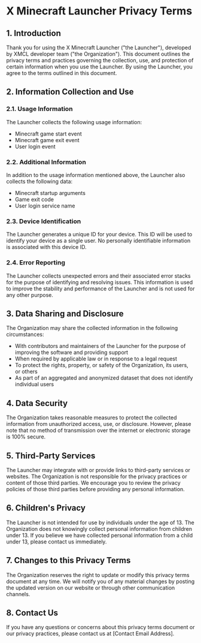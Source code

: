 # X Minecraft Launcher Privacy Terms

## 1. Introduction

Thank you for using the X Minecraft Launcher ("the Launcher"), developed by XMCL developer team ("the Organization"). This document outlines the privacy terms and practices governing the collection, use, and protection of certain information when you use the Launcher. By using the Launcher, you agree to the terms outlined in this document.

## 2. Information Collection and Use

### 2.1. Usage Information

The Launcher collects the following usage information:

- Minecraft game start event
- Minecraft game exit event
- User login event

### 2.2. Additional Information

In addition to the usage information mentioned above, the Launcher also collects the following data:

- Minecraft startup arguments
- Game exit code
- User login service name

### 2.3. Device Identification

The Launcher generates a unique ID for your device. This ID will be used to identify your device as a single user. No personally identifiable information is associated with this device ID.

### 2.4. Error Reporting

The Launcher collects unexpected errors and their associated error stacks for the purpose of identifying and resolving issues. This information is used to improve the stability and performance of the Launcher and is not used for any other purpose.

## 3. Data Sharing and Disclosure

The Organization may share the collected information in the following circumstances:

- With contributors and maintainers of the Launcher for the purpose of improving the software and providing support
- When required by applicable law or in response to a legal request
- To protect the rights, property, or safety of the Organization, its users, or others
- As part of an aggregated and anonymized dataset that does not identify individual users

## 4. Data Security

The Organization takes reasonable measures to protect the collected information from unauthorized access, use, or disclosure. However, please note that no method of transmission over the internet or electronic storage is 100% secure.

## 5. Third-Party Services

The Launcher may integrate with or provide links to third-party services or websites. The Organization is not responsible for the privacy practices or content of those third parties. We encourage you to review the privacy policies of those third parties before providing any personal information.

## 6. Children's Privacy

The Launcher is not intended for use by individuals under the age of 13. The Organization does not knowingly collect personal information from children under 13. If you believe we have collected personal information from a child under 13, please contact us immediately.

## 7. Changes to this Privacy Terms

The Organization reserves the right to update or modify this privacy terms document at any time. We will notify you of any material changes by posting the updated version on our website or through other communication channels.

## 8. Contact Us

If you have any questions or concerns about this privacy terms document or our privacy practices, please contact us at [Contact Email Address].
